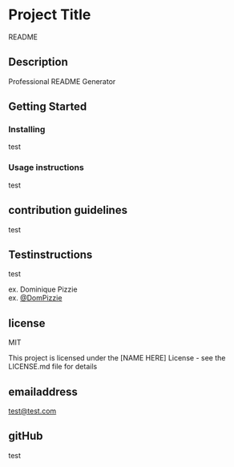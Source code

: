 # Project Title

README 

## Description

Professional README Generator

## Getting Started



### Installing

test

 ### Usage instructions       
test



## contribution guidelines

test

## Testinstructions

test

ex. Dominique Pizzie  
ex. [@DomPizzie](https://twitter.com/dompizzie)

## license

MIT

This project is licensed under the [NAME HERE] License - see the LICENSE.md file for details

## emailaddress
test@test.com



## gitHub

test



